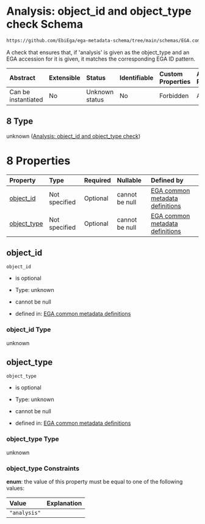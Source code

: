 # Analysis: object\_id and object\_type check Schema

```txt
https://github.com/EbiEga/ega-metadata-schema/tree/main/schemas/EGA.common-definitions.json#/definitions/object-id-and-object-type-check/anyOf/8
```

A check that ensures that, if 'analysis' is given as the object\_type and an EGA accession for it is given, it matches the corresponding EGA ID pattern.

| Abstract            | Extensible | Status         | Identifiable | Custom Properties | Additional Properties | Access Restrictions | Defined In                                                                                           |
| :------------------ | :--------- | :------------- | :----------- | :---------------- | :-------------------- | :------------------ | :--------------------------------------------------------------------------------------------------- |
| Can be instantiated | No         | Unknown status | No           | Forbidden         | Allowed               | none                | [EGA.common-definitions.json\*](../../../schemas/EGA.common-definitions.json "open original schema") |

## 8 Type

unknown ([Analysis: object\_id and object\_type check](ega-12-definitions-check-that-the-object_ids-accession-pattern-and-object_type-match-anyof-analysis-object_id-and-object_type-check.md))

# 8 Properties

| Property                     | Type          | Required | Nullable       | Defined by                                                                                                                                                                                                                                                                                                                                                                 |
| :--------------------------- | :------------ | :------- | :------------- | :------------------------------------------------------------------------------------------------------------------------------------------------------------------------------------------------------------------------------------------------------------------------------------------------------------------------------------------------------------------------- |
| [object\_id](#object_id)     | Not specified | Optional | cannot be null | [EGA common metadata definitions](ega-12-definitions-check-that-the-object_ids-accession-pattern-and-object_type-match-anyof-analysis-object_id-and-object_type-check-properties-object_id.md "https://github.com/EbiEga/ega-metadata-schema/tree/main/schemas/EGA.common-definitions.json#/definitions/object-id-and-object-type-check/anyOf/8/properties/object_id")     |
| [object\_type](#object_type) | Not specified | Optional | cannot be null | [EGA common metadata definitions](ega-12-definitions-check-that-the-object_ids-accession-pattern-and-object_type-match-anyof-analysis-object_id-and-object_type-check-properties-object_type.md "https://github.com/EbiEga/ega-metadata-schema/tree/main/schemas/EGA.common-definitions.json#/definitions/object-id-and-object-type-check/anyOf/8/properties/object_type") |

## object\_id



`object_id`

* is optional

* Type: unknown

* cannot be null

* defined in: [EGA common metadata definitions](ega-12-definitions-check-that-the-object_ids-accession-pattern-and-object_type-match-anyof-analysis-object_id-and-object_type-check-properties-object_id.md "https://github.com/EbiEga/ega-metadata-schema/tree/main/schemas/EGA.common-definitions.json#/definitions/object-id-and-object-type-check/anyOf/8/properties/object_id")

### object\_id Type

unknown

## object\_type



`object_type`

* is optional

* Type: unknown

* cannot be null

* defined in: [EGA common metadata definitions](ega-12-definitions-check-that-the-object_ids-accession-pattern-and-object_type-match-anyof-analysis-object_id-and-object_type-check-properties-object_type.md "https://github.com/EbiEga/ega-metadata-schema/tree/main/schemas/EGA.common-definitions.json#/definitions/object-id-and-object-type-check/anyOf/8/properties/object_type")

### object\_type Type

unknown

### object\_type Constraints

**enum**: the value of this property must be equal to one of the following values:

| Value        | Explanation |
| :----------- | :---------- |
| `"analysis"` |             |
